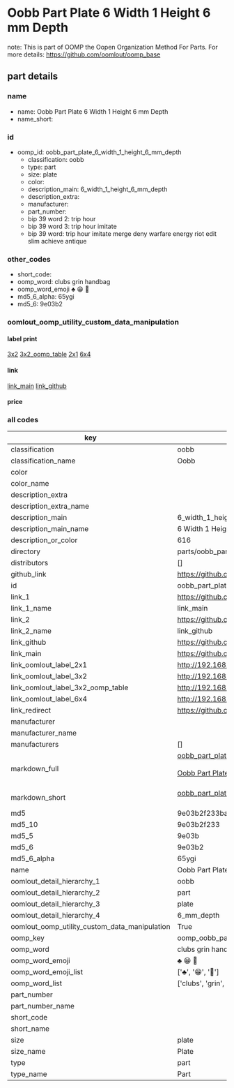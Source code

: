 # Oobb Part Plate 6 Width 1 Height 6 mm Depth  

note: This is part of OOMP the Oopen Organization Method For Parts. For more details: https://github.com/oomlout/oomp_base

##  part details
  







### name
* name: Oobb Part Plate 6 Width 1 Height 6 mm Depth
* name_short: 
### id
* oomp_id: oobb_part_plate_6_width_1_height_6_mm_depth
  * classification: oobb
  * type: part
  * size: plate
  * color: 
  * description_main: 6_width_1_height_6_mm_depth
  * description_extra: 
  * manufacturer: 
  * part_number: 
  * bip 39 word 2: trip hour
  * bip 39 word 3: trip hour imitate
  * bip 39 word: trip hour imitate merge deny warfare energy riot edit slim achieve antique

### other_codes
* short_code: 
* oomp_word: clubs grin handbag
* oomp_word_emoji :clubs: :grin: :handbag:
* md5_6_alpha: 65ygi
* md5_6: 9e03b2






### oomlout_oomp_utility_custom_data_manipulation
#### label print
[3x2](http://192.168.1.245:1112/?label=oomp%2065ygi)
[3x2_oomp_table](http://192.168.1.108:1112/?label=oomp%2065ygi)
[2x1](http://192.168.1.242:1112/?label=oomp%2065ygi)
[6x4](http://192.168.1.55:1112/?label=oomp%2065ygi)    

#### link

[link_main](https://github.com/oomlout/oomlout_oomp_version_1_messy/tree/main/parts/oobb_part_plate_6_width_1_height_6_mm_depth) [link_github](https://github.com/oomlout/oomlout_oomp_version_1_messy/tree/main/parts/oobb_part_plate_6_width_1_height_6_mm_depth)                             

#### price







### all codes 
| key | value |  
| --- | --- |  
| classification | oobb |  
| classification_name | Oobb |  
| color |  |  
| color_name |  |  
| description_extra |  |  
| description_extra_name |  |  
| description_main | 6_width_1_height_6_mm_depth |  
| description_main_name | 6 Width 1 Height 6 mm Depth |  
| description_or_color | 616 |  
| directory | parts/oobb_part_plate_6_width_1_height_6_mm_depth |  
| distributors | [] |  
| github_link | https://github.com/oomlout/oomlout_oomp_part_src/tree/main/parts/oobb_part_plate_6_width_1_height_6_mm_depth |  
| id | oobb_part_plate_6_width_1_height_6_mm_depth |  
| link_1 | https://github.com/oomlout/oomlout_oomp_version_1_messy/tree/main/parts/oobb_part_plate_6_width_1_height_6_mm_depth |  
| link_1_name | link_main |  
| link_2 | https://github.com/oomlout/oomlout_oomp_version_1_messy/tree/main/parts/oobb_part_plate_6_width_1_height_6_mm_depth |  
| link_2_name | link_github |  
| link_github | https://github.com/oomlout/oomlout_oomp_version_1_messy/tree/main/parts/oobb_part_plate_6_width_1_height_6_mm_depth |  
| link_main | https://github.com/oomlout/oomlout_oomp_version_1_messy/tree/main/parts/oobb_part_plate_6_width_1_height_6_mm_depth |  
| link_oomlout_label_2x1 | http://192.168.1.242:1112/?label=oomp%2065ygi |  
| link_oomlout_label_3x2 | http://192.168.1.245:1112/?label=oomp%2065ygi |  
| link_oomlout_label_3x2_oomp_table | http://192.168.1.108:1112/?label=oomp%2065ygi |  
| link_oomlout_label_6x4 | http://192.168.1.55:1112/?label=oomp%2065ygi |  
| link_redirect | https://github.com/oomlout/oomlout_oomp_version_1_messy/tree/main/parts/oobb_part_plate_6_width_1_height_6_mm_depth |  
| manufacturer |  |  
| manufacturer_name |  |  
| manufacturers | [] |  
| markdown_full | [oobb_part_plate_6_width_1_height_6_mm_depth](none)<br>[](none)<br>[Oobb Part Plate 6 Width 1 Height 6 Mm Depth](none)<br><br> |  
| markdown_short | [oobb_part_plate_6_width_1_height_6_mm_depth](none)<br><br> |  
| md5 | 9e03b2f233ba2943dc1d58b6e2db9746 |  
| md5_10 | 9e03b2f233 |  
| md5_5 | 9e03b |  
| md5_6 | 9e03b2 |  
| md5_6_alpha | 65ygi |  
| name | Oobb Part Plate 6 Width 1 Height 6 mm Depth |  
| oomlout_detail_hierarchy_1 | oobb |  
| oomlout_detail_hierarchy_2 | part |  
| oomlout_detail_hierarchy_3 | plate |  
| oomlout_detail_hierarchy_4 | 6_mm_depth |  
| oomlout_oomp_utility_custom_data_manipulation | True |  
| oomp_key | oomp_oobb_part_plate_6_width_1_height_6_mm_depth |  
| oomp_word | clubs grin handbag |  
| oomp_word_emoji | :clubs: :grin: :handbag: |  
| oomp_word_emoji_list | [':clubs:', ':grin:', ':handbag:'] |  
| oomp_word_list | ['clubs', 'grin', 'handbag'] |  
| part_number |  |  
| part_number_name |  |  
| short_code |  |  
| short_name |  |  
| size | plate |  
| size_name | Plate |  
| type | part |  
| type_name | Part |  
